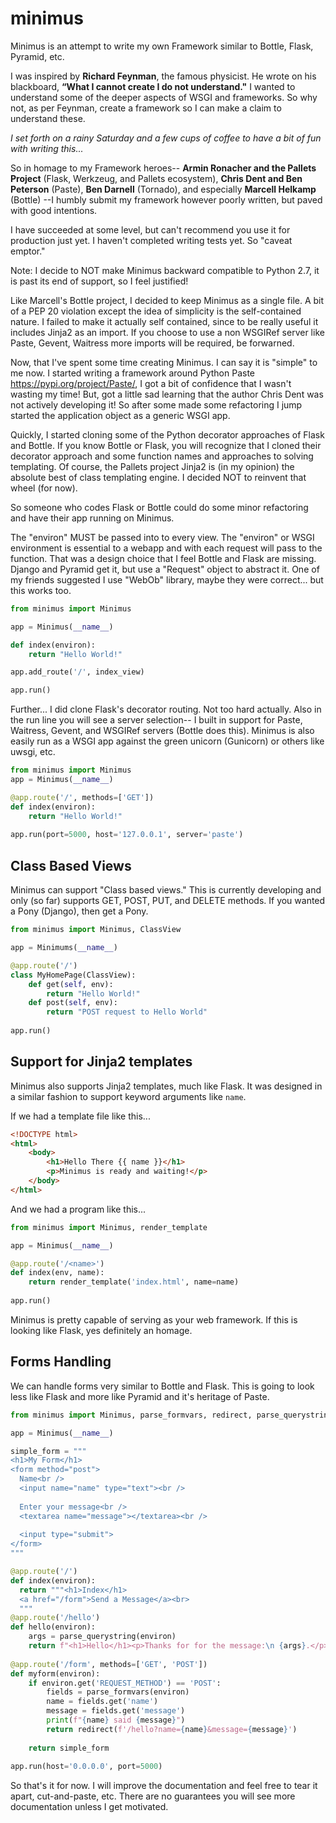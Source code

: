 # minimus

Minimus is an attempt to write my own Framework similar to Bottle, Flask, Pyramid, etc.

I was inspired by **Richard Feynman**, the famous physicist. He wrote on his blackboard, **“What I cannot create I do not understand."**  I wanted to understand some of the deeper aspects of WSGI and frameworks.  So why not, as per Feynman, create a framework so I can make a claim to understand these.

*I set forth on a rainy Saturday and a few cups of coffee to have a bit of fun with writing this...*

So in homage to my Framework heroes-- **Armin Ronacher and the Pallets Project** (Flask, Werkzeug, and Pallets ecosystem), **Chris Dent and Ben Peterson** (Paste), **Ben Darnell** (Tornado), and especially **Marcell Helkamp** (Bottle) --I humbly submit my framework however poorly written, but paved with good intentions.

I have succeeded at some level, but can't recommend you use it for production just yet.  I haven't completed writing tests yet.  So "caveat emptor."

Note: I decide to NOT make Minimus backward compatible to Python 2.7, it is past its end of support, so I feel justified!

Like Marcell's Bottle project, I decided to keep Minimus as a single file.  A bit of a PEP 20 violation except the idea of simplicity is the self-contained nature.  I failed to make it actually self contained, since to be really useful it includes Jinja2 as an import.  If you choose to use a non WSGIRef server like Paste, Gevent, Waitress more imports will be required, be forwarned.

Now, that I've spent some time creating Minimus.  I can say it is "simple" to me now.  I started writing a framework around Python Paste https://pypi.org/project/Paste/, I got a bit of confidence that I wasn't wasting my time!  But, got a little sad learning that the author Chris Dent was not actively developing it!  So after some made some refactoring I jump started the application object as a generic WSGI app.

Quickly, I started cloning some of the Python decorator approaches of Flask and Bottle.  If you know Bottle or Flask, you will recognize that I cloned their decorator approach and some function names and approaches to solving templating. Of course, the Pallets project Jinja2 is (in my opinion) the absolute best of class templating engine.  I decided NOT to reinvent that wheel (for now).

So someone who codes Flask or Bottle could do some minor refactoring and have their app running on Minimus.

The "environ" MUST be passed into to every view.  The "environ" or WSGI environment is essential to a webapp and with each request will pass to the function.  That was a design choice that I feel Bottle and Flask are missing.  Django and Pyramid get it, but use a "Request" object to abstract it.  One of my friends suggested I use "WebOb" library, maybe they were correct... but this works too.

```python
from minimus import Minimus

app = Minimus(__name__)

def index(environ):
    return "Hello World!"

app.add_route('/', index_view)

app.run()
```

Further... I did clone Flask's decorator routing.  Not too hard actually.  Also in the run line you will see a server selection-- I built in support for Paste, Waitress, Gevent, and WSGIRef servers (Bottle does this).  Minimus is also easily run as a WSGI app against the green unicorn (Gunicorn) or others like uwsgi, etc.

```python
from minimus import Minimus
app = Minimus(__name__)

@app.route('/', methods=['GET'])
def index(environ):
    return "Hello World!"
    
app.run(port=5000, host='127.0.0.1', server='paste')
```

## Class Based Views

Minimus can support "Class based views."  This is currently developing and only (so far) supports GET, POST, PUT, and DELETE methods. If you wanted a Pony (Django), then get a Pony.

```python
from minimus import Minimus, ClassView

app = Minimums(__name__)

@app.route('/')
class MyHomePage(ClassView):
    def get(self, env):
        return "Hello World!"
    def post(self, env):
        return "POST request to Hello World"
        
app.run()
```

## Support for Jinja2 templates

Minimus also supports Jinja2 templates, much like Flask.  It was designed in a similar fashion to support keyword arguments like `name`.

If we had a template file like this...

```html
<!DOCTYPE html>
<html>
    <body>
        <h1>Hello There {{ name }}</h1>
        <p>Minimus is ready and waiting!</p>
    </body>
</html>
```

And we had a program like this...

```python
from minimus import Minimus, render_template

app = Minimus(__name__)

@app.route('/<name>')
def index(env, name):
    return render_template('index.html', name=name)
    
app.run()
```

Minimus is pretty capable of serving as your web framework.  If this is looking like Flask, yes definitely an homage.

## Forms Handling

We can handle forms very similar to Bottle and Flask.  This is going to look less like Flask and more like Pyramid and it's heritage of Paste.

```python
from minimus import Minimus, parse_formvars, redirect, parse_querystring

app = Minimus(__name__)

simple_form = """
<h1>My Form</h1>
<form method="post">
  Name<br />
  <input name="name" type="text"><br />
  
  Enter your message<br />
  <textarea name="message"></textarea><br />
  
  <input type="submit">
</form>
"""

@app.route('/')
def index(environ):
  return """<h1>Index</h1>
  <a href="/form">Send a Message</a><br>
  """
@app.route('/hello')
def hello(environ):
    args = parse_querystring(environ)
    return f"<h1>Hello</h1><p>Thanks for for the message:\n {args}.</p>"
    
@app.route('/form', methods=['GET', 'POST'])
def myform(environ):
    if environ.get('REQUEST_METHOD') == 'POST':
        fields = parse_formvars(environ)
        name = fields.get('name')
        message = fields.get('message')
        print(f"{name} said {message}")
        return redirect(f'/hello?name={name}&message={message}')
        
    return simple_form
    
app.run(host='0.0.0.0', port=5000)
```
        
So that's it for now.  I will improve the documentation and feel free to tear it apart, cut-and-paste, etc.  There are no guarantees you will see more documentation unless I get motivated.
